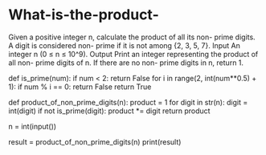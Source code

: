 # What-is-the-product-
Given a positive integer n, calculate the product of all its non- prime digits. A digit is considered non- prime if it is not among {2, 3, 5, 7}. Input An integer n (0 ≤ n ≤ 10^9). Output Print an integer representing the product of all non- prime digits of n. If there are no non- prime digits in n, return 1.


def is_prime(num):
    if num < 2:
        return False
    for i in range(2, int(num**0.5) + 1):
        if num % i == 0:
            return False
    return True

def product_of_non_prime_digits(n):
    product = 1
    for digit in str(n):
        digit = int(digit)
        if not is_prime(digit):
            product *= digit
    return product


n = int(input())

result = product_of_non_prime_digits(n)
print(result)
